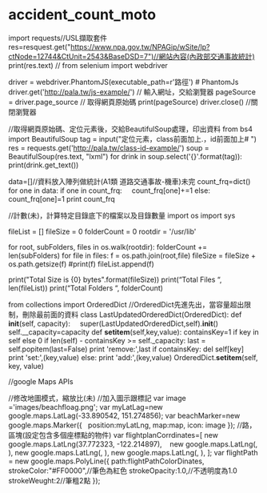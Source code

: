 # accident_count_moto
import requests//USL擷取套件
res=resquest.get("https://www.npa.gov.tw/NPAGip/wSite/lp?ctNode=12744&CtUnit=2543&BaseDSD=7")//網站內容(內政部交通事故統計)
print(res.text)
//
from selenium import webdriver

driver = webdriver.PhantomJS(executable_path=r'路徑')  # PhantomJs
driver.get('http://pala.tw/js-example/')  // 輸入網址，交給瀏覽器 
pageSource = driver.page_source  // 取得網頁原始碼
print(pageSource)
driver.close()  //關閉瀏覽器

//取得網頁原始碼、定位元素後，交給BeautifulSoup處理，印出資料
from bs4 import BeautifulSoup
tag = input("定位元素，class前面加上.，id前面加上# ")
res = requests.get('http://pala.tw/class-id-example/')
soup = BeautifulSoup(res.text, "lxml")
for drink in soup.select('{}'.format(tag)):
    print(drink.get_text())

data=[]//資料放入陣列做統計(A1類 道路交通事故-機車)未完
count_frq=dict()
for one in data:
  if one in count_frq:
      count_frq[one]+=1
  else:
      count_frq[one]=1
print count_frq

//計數(未)，計算特定目錄底下的檔案以及目錄數量
import os
import sys

fileList = []
fileSize = 0
folderCount = 0
rootdir = '/usr/lib'

for root, subFolders, files in os.walk(rootdir):
    folderCount += len(subFolders)
    for file in files:
        f = os.path.join(root,file)
        fileSize = fileSize + os.path.getsize(f)
        #print(f)
        fileList.append(f)

print("Total Size is {0} bytes".format(fileSize))
print(“Total Files “, len(fileList))
print(“Total Folders “, folderCount)

from collections import OrderedDict
//OrderedDict先進先出，當容量超出限制，刪除最前面的資料
class LastUpdatedOrderedDict(OrderedDict):
  def __init__(self, capacity):
      super(LastUpdatedOrderedDict,self).__init__()
      self.__capacity=capacity
  def __setitem__(self,key,value):
      containsKey=1 if key in self else 0
      if len(self) - containsKey >= self._capacity:
          last = self.popitem(last=False)
          print 'remove:',last
      if containsKey:
          del self[key]
          print 'set:',(key,value)
      else:
          print 'add:',(key,value)
      OrderedDict.__setitem__(self, key, value)

//google Maps APIs

//修改地圖模式，縮放比(未)
//加入圖示跟標記
var image ='images/beachfloag.png';
var myLatLag=new google.maps.LatLag(-33.890542, 151.274856);
var beachMarker=new google.maps.Marker({
    position:myLatLng,
    map:map,
    icon: image
});
//路，區塊(設定包含多個座標點的物件)
var flightplanCorrdinates=[
    new google.maps.LatLng(37.772323, -122.214897),
    new google.maps.LatLng(, ),
    new google.maps.LatLng(, ),
    new google.maps.LatLng(, ),
];
var flightPath = new google.maps.PolyLine({
    path:flightPathColorDinates,
    strokeColor:"#FF0000",//筆色為紅色
    strokeOpacity:1.0,//不透明度為1.0
    strokeWeught:2//筆粗2點
    });
    


